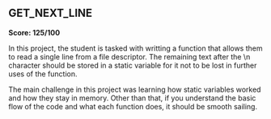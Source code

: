 ## GET_NEXT_LINE

**Score: 125/100**

In this project, the student is tasked with writting a function that allows them to read a single line from a file descriptor.
The remaining text after the \n character should be stored in a static variable for it not to be lost in further uses of the function.

The main challenge in this project was learning how static variables worked and how they stay in memory.
Other than that, if you understand the basic flow of the code and what each function does, it should be smooth sailing.
